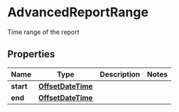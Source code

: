 

# AdvancedReportRange

Time range of the report
## Properties

Name | Type | Description | Notes
------------ | ------------- | ------------- | -------------
**start** | [**OffsetDateTime**](OffsetDateTime.md) |  | 
**end** | [**OffsetDateTime**](OffsetDateTime.md) |  | 



